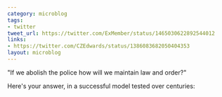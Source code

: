 ```yaml
---
category: microblog
tags:
- twitter
tweet_url: https://twitter.com/ExMember/status/1465030622892544012
links:
- https://twitter.com/CZEdwards/status/1386083682050404353
layout: microblog
---
```

"If we abolish the police how will we maintain law and order?"

Here's your answer, in a successful model tested over centuries:
